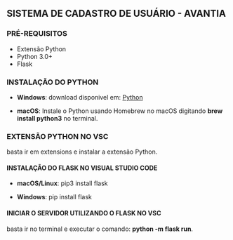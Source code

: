 ## SISTEMA DE CADASTRO DE USUÁRIO - AVANTIA

### PRÉ-REQUISITOS

- Extensão Python
- Python 3.0+
- Flask 

### INSTALAÇÃO DO PYTHON 

- **Windows**:
download disponivel em: [Python](https://www.python.org/downloads/)

- **macOS**:
Instale o Python usando Homebrew no macOS digitando **brew install python3** no terminal.

### EXTENSÃO PYTHON NO VSC

basta ir em extensions e instalar a extensão Python.

#### INSTALAÇÃO DO FLASK NO VISUAL STUDIO CODE

- **macOS/Linux**:
pip3 install flask

- **Windows**:
pip install flask

#### INICIAR O SERVIDOR UTILIZANDO O FLASK NO VSC

basta ir no terminal e executar o comando: **python -m flask run**.